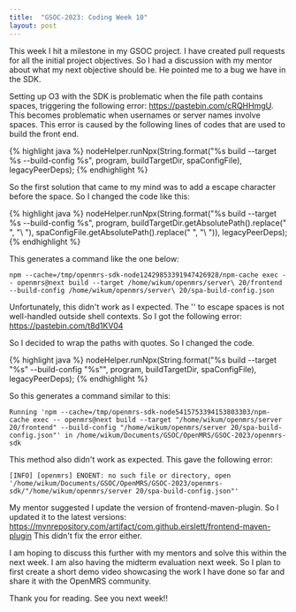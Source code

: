 ```yaml
---
title:  "GSOC-2023: Coding Week 10"
layout: post
---
```


This week I hit a milestone in my GSOC project. I have created pull requests for all the initial project objectives. So I had a discussion with my mentor about what my
next objective should be. He pointed me to a bug we have in the SDK.








Setting up O3 with the SDK is problematic when the file path contains spaces, triggering the following error: <https://pastebin.com/cRQHHmgU>.
This becomes problematic when usernames or server names involve spaces.
This error is caused by the following lines of codes that are used to build the front end.


{% highlight java %}
nodeHelper.runNpx(String.format("%s build --target %s --build-config %s", program, buildTargetDir, spaConfigFile), legacyPeerDeps);
{% endhighlight %}

So the first solution that came to my mind was to add a escape character before the space.
So I changed the code like this:


{% highlight java %}
nodeHelper.runNpx(String.format("%s build --target %s --build-config %s", program, buildTargetDir.getAbsolutePath().replace(" ", "\\ "), spaConfigFile.getAbsolutePath().replace(" ", "\\ ")), legacyPeerDeps);
{% endhighlight %}

This generates a command like the one below:

````
npm --cache=/tmp/openmrs-sdk-node12429853391947426928/npm-cache exec -- openmrs@next build --target /home/wikum/openmrs/server\ 20/frontend --build-config /home/wikum/openmrs/server\ 20/spa-build-config.json
````

Unfortunately, this didn't work as I expected. The '\' to escape spaces is not well-handled outside shell contexts. So I got the following error: <https://pastebin.com/t8d1KV04>

So I decided to wrap the paths with quotes. So I changed the code.

{% highlight java %}
nodeHelper.runNpx(String.format("%s build --target \"%s\" --build-config \"%s\"", program, buildTargetDir, spaConfigFile), legacyPeerDeps);
{% endhighlight %}

So this generates a command similar to this:

````
Running 'npm --cache=/tmp/openmrs-sdk-node5415753394153803303/npm-cache exec -- openmrs@next build --target "/home/wikum/openmrs/server 20/frontend" --build-config "/home/wikum/openmrs/server 20/spa-build-config.json"' in /home/wikum/Documents/GSOC/OpenMRS/GSOC-2023/openmrs-sdk
````
This method also didn't work as expected. This gave the following error:

````
[INFO] [openmrs] ENOENT: no such file or directory, open '/home/wikum/Documents/GSOC/OpenMRS/GSOC-2023/openmrs-sdk/"/home/wikum/openmrs/server 20/spa-build-config.json"'
````

My mentor suggested I update the version of frontend-maven-plugin. So I updated it to the latest versions: <https://mvnrepository.com/artifact/com.github.eirslett/frontend-maven-plugin>
This didn't fix the error either.

I am hoping to discuss this further with my mentors and solve this within the next week. I am also having the midterm evaluation next week.
So I plan to first create a short demo video showcasing the work I have done so far and share it with the OpenMRS community.

Thank you for reading. See you next week!!



